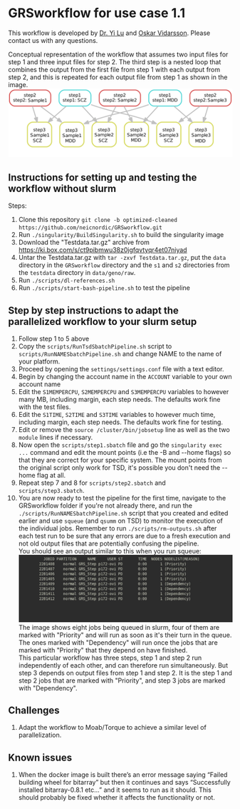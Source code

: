 # GRSworkflow for use case 1.1
This workflow is developed by [Dr. Yi Lu](mailto:lu.yi@ki.se) and [Oskar Vidarsson](mailto:oskar.vidarsson@uib.no). Please contact us with any questions.

Conceptual representation of the workflow that assumes two input files for step 1 and three input files for step 2. The third step is a nested loop that combines the output from the first file from step 1 with each output from step 2, and this is repeated for each output file from step 1 as shown in the image.
![Image of workflow](.GRSworkflowDAG.png)


## Instructions for setting up and testing the workflow without slurm  
Steps:  
1. Clone this repository `git clone -b optimized-cleaned https://github.com/neicnordic/GRSworkflow.git`  
2. Run `./singularity/BuildSingularity.sh` to build the singularity image  
3. Download the "Testdata.tar.gz" archive from https://ki.box.com/s/ct9pibmwu38z0jgfqvtyqr4et07niyad  
4. Untar the Testdata.tar.gz with `tar -zxvf Testdata.tar.gz`, put the `data` directory in the `GRSworkflow` directory and the `s1` and `s2` directories from the `testdata` directory in `data/geno/raw`.  
5. Run `./scripts/dl-references.sh`  
6. Run `./scripts/start-bash-pipeline.sh` to test the pipeline  

## Step by step instructions to adapt the parallelized workflow to your slurm setup  
1. Follow step 1 to 5 above  
2. Copy the `scripts/RunTsdSbatchPipeline.sh` script to `scripts/RunNAMESbatchPipeline.sh` and change NAME to the name of your platform.  
3. Proceed by opening the `settings/settings.conf` file with a text editor.  
4. Begin by changing the account name in the `ACCOUNT` variable to your own account name  
5. Edit the `S1MEMPERCPU`, `S2MEMPERCPU` and `S3MEMPERCPU` variables to however many MB, including margin, each step needs. The defaults work fine with the test files.  
6. Edit the `S1TIME`, `S2TIME` and `S3TIME` variables to however much time, including margin, each step needs. The defaults work fine for testing.  
7. Edit or remove the `source /cluster/bin/jobsetup` line as well as the two `module` lines if necessary.  
8. Now open the `scripts/step1.sbatch` file and go the `singularity exec ...` command and edit the mount points (i.e the -B and --home flags) so that they are correct for your specific system. The mount points from the original script only work for TSD, it's possible you don't need the --home flag at all.  
9. Repeat step 7 and 8 for `scripts/step2.sbatch` and `scripts/step3.sbatch`.  
10. You are now ready to test the pipeline for the first time, navigate to the GRSworkflow folder if you're not already there, and run the `./scripts/RunNAMESbatchPipeline.sh` script that you created and edited earlier and use `squeue` (and `qsumm` on TSD) to monitor the execution of the individual jobs. Remember to run `./scripts/rm-outputs.sh` after each test run to be sure that any errors are due to a fresh execution and not old output files that are potentially confusing the pipeline.  
You should see an output similar to this when you run squeue:  
![Image of squeue cli output](.squeue.png)
The image shows eight jobs being queued in slurm, four of them are marked with "Priority" and will run as soon as it's their turn in the queue. The ones marked with "Dependency" will run once the jobs that are marked with "Priority" that they depend on have finished.  
This particular workflow has three steps, step 1 and step 2 run independently of each other, and can therefore run simultaneously. But step 3 depends on output files from step 1 and step 2. It is the step 1 and step 2 jobs that are marked with "Priority", and step 3 jobs are marked with "Dependency".  

## Challenges
1. Adapt the workflow to Moab/Torque to achieve a similar level of parallelization.

## Known issues
1. When the docker image is built there’s an error message saying “Failed building wheel for bitarray” but then it continues and says “Successfully installed bitarray-0.8.1 etc...” and it seems to run as it should. This should probably be fixed whether it affects the functionality or not.
